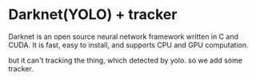 # Darknet(YOLO) + tracker #
Darknet is an open source neural network framework written in C and CUDA. It is fast, easy to install, and supports CPU and GPU computation.

but it can't tracking the thing, which detected by yolo.
so we add some tracker.

